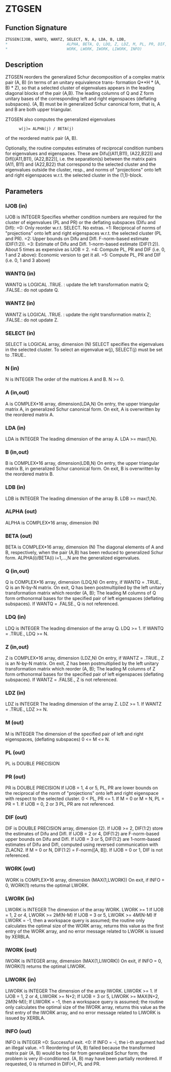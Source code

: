 # ZTGSEN

## Function Signature

```fortran
ZTGSEN(IJOB, WANTQ, WANTZ, SELECT, N, A, LDA, B, LDB,
*                          ALPHA, BETA, Q, LDQ, Z, LDZ, M, PL, PR, DIF,
*                          WORK, LWORK, IWORK, LIWORK, INFO)
```

## Description


 ZTGSEN reorders the generalized Schur decomposition of a complex
 matrix pair (A, B) (in terms of an unitary equivalence trans-
 formation Q**H * (A, B) * Z), so that a selected cluster of eigenvalues
 appears in the leading diagonal blocks of the pair (A,B). The leading
 columns of Q and Z form unitary bases of the corresponding left and
 right eigenspaces (deflating subspaces). (A, B) must be in
 generalized Schur canonical form, that is, A and B are both upper
 triangular.

 ZTGSEN also computes the generalized eigenvalues

          w(j)= ALPHA(j) / BETA(j)

 of the reordered matrix pair (A, B).

 Optionally, the routine computes estimates of reciprocal condition
 numbers for eigenvalues and eigenspaces. These are Difu[(A11,B11),
 (A22,B22)] and Difl[(A11,B11), (A22,B22)], i.e. the separation(s)
 between the matrix pairs (A11, B11) and (A22,B22) that correspond to
 the selected cluster and the eigenvalues outside the cluster, resp.,
 and norms of "projections" onto left and right eigenspaces w.r.t.
 the selected cluster in the (1,1)-block.


## Parameters

### IJOB (in)

IJOB is INTEGER Specifies whether condition numbers are required for the cluster of eigenvalues (PL and PR) or the deflating subspaces (Difu and Difl): =0: Only reorder w.r.t. SELECT. No extras. =1: Reciprocal of norms of "projections" onto left and right eigenspaces w.r.t. the selected cluster (PL and PR). =2: Upper bounds on Difu and Difl. F-norm-based estimate (DIF(1:2)). =3: Estimate of Difu and Difl. 1-norm-based estimate (DIF(1:2)). About 5 times as expensive as IJOB = 2. =4: Compute PL, PR and DIF (i.e. 0, 1 and 2 above): Economic version to get it all. =5: Compute PL, PR and DIF (i.e. 0, 1 and 3 above)

### WANTQ (in)

WANTQ is LOGICAL .TRUE. : update the left transformation matrix Q; .FALSE.: do not update Q.

### WANTZ (in)

WANTZ is LOGICAL .TRUE. : update the right transformation matrix Z; .FALSE.: do not update Z.

### SELECT (in)

SELECT is LOGICAL array, dimension (N) SELECT specifies the eigenvalues in the selected cluster. To select an eigenvalue w(j), SELECT(j) must be set to .TRUE..

### N (in)

N is INTEGER The order of the matrices A and B. N >= 0.

### A (in,out)

A is COMPLEX*16 array, dimension(LDA,N) On entry, the upper triangular matrix A, in generalized Schur canonical form. On exit, A is overwritten by the reordered matrix A.

### LDA (in)

LDA is INTEGER The leading dimension of the array A. LDA >= max(1,N).

### B (in,out)

B is COMPLEX*16 array, dimension(LDB,N) On entry, the upper triangular matrix B, in generalized Schur canonical form. On exit, B is overwritten by the reordered matrix B.

### LDB (in)

LDB is INTEGER The leading dimension of the array B. LDB >= max(1,N).

### ALPHA (out)

ALPHA is COMPLEX*16 array, dimension (N)

### BETA (out)

BETA is COMPLEX*16 array, dimension (N) The diagonal elements of A and B, respectively, when the pair (A,B) has been reduced to generalized Schur form. ALPHA(i)/BETA(i) i=1,...,N are the generalized eigenvalues.

### Q (in,out)

Q is COMPLEX*16 array, dimension (LDQ,N) On entry, if WANTQ = .TRUE., Q is an N-by-N matrix. On exit, Q has been postmultiplied by the left unitary transformation matrix which reorder (A, B); The leading M columns of Q form orthonormal bases for the specified pair of left eigenspaces (deflating subspaces). If WANTQ = .FALSE., Q is not referenced.

### LDQ (in)

LDQ is INTEGER The leading dimension of the array Q. LDQ >= 1. If WANTQ = .TRUE., LDQ >= N.

### Z (in,out)

Z is COMPLEX*16 array, dimension (LDZ,N) On entry, if WANTZ = .TRUE., Z is an N-by-N matrix. On exit, Z has been postmultiplied by the left unitary transformation matrix which reorder (A, B); The leading M columns of Z form orthonormal bases for the specified pair of left eigenspaces (deflating subspaces). If WANTZ = .FALSE., Z is not referenced.

### LDZ (in)

LDZ is INTEGER The leading dimension of the array Z. LDZ >= 1. If WANTZ = .TRUE., LDZ >= N.

### M (out)

M is INTEGER The dimension of the specified pair of left and right eigenspaces, (deflating subspaces) 0 <= M <= N.

### PL (out)

PL is DOUBLE PRECISION

### PR (out)

PR is DOUBLE PRECISION If IJOB = 1, 4 or 5, PL, PR are lower bounds on the reciprocal of the norm of "projections" onto left and right eigenspace with respect to the selected cluster. 0 < PL, PR <= 1. If M = 0 or M = N, PL = PR = 1. If IJOB = 0, 2 or 3 PL, PR are not referenced.

### DIF (out)

DIF is DOUBLE PRECISION array, dimension (2). If IJOB >= 2, DIF(1:2) store the estimates of Difu and Difl. If IJOB = 2 or 4, DIF(1:2) are F-norm-based upper bounds on Difu and Difl. If IJOB = 3 or 5, DIF(1:2) are 1-norm-based estimates of Difu and Difl, computed using reversed communication with ZLACN2. If M = 0 or N, DIF(1:2) = F-norm([A, B]). If IJOB = 0 or 1, DIF is not referenced.

### WORK (out)

WORK is COMPLEX*16 array, dimension (MAX(1,LWORK)) On exit, if INFO = 0, WORK(1) returns the optimal LWORK.

### LWORK (in)

LWORK is INTEGER The dimension of the array WORK. LWORK >= 1 If IJOB = 1, 2 or 4, LWORK >= 2*M*(N-M) If IJOB = 3 or 5, LWORK >= 4*M*(N-M) If LWORK = -1, then a workspace query is assumed; the routine only calculates the optimal size of the WORK array, returns this value as the first entry of the WORK array, and no error message related to LWORK is issued by XERBLA.

### IWORK (out)

IWORK is INTEGER array, dimension (MAX(1,LIWORK)) On exit, if INFO = 0, IWORK(1) returns the optimal LIWORK.

### LIWORK (in)

LIWORK is INTEGER The dimension of the array IWORK. LIWORK >= 1. If IJOB = 1, 2 or 4, LIWORK >= N+2; If IJOB = 3 or 5, LIWORK >= MAX(N+2, 2*M*(N-M)); If LIWORK = -1, then a workspace query is assumed; the routine only calculates the optimal size of the IWORK array, returns this value as the first entry of the IWORK array, and no error message related to LIWORK is issued by XERBLA.

### INFO (out)

INFO is INTEGER =0: Successful exit. <0: If INFO = -i, the i-th argument had an illegal value. =1: Reordering of (A, B) failed because the transformed matrix pair (A, B) would be too far from generalized Schur form; the problem is very ill-conditioned. (A, B) may have been partially reordered. If requested, 0 is returned in DIF(*), PL and PR.

